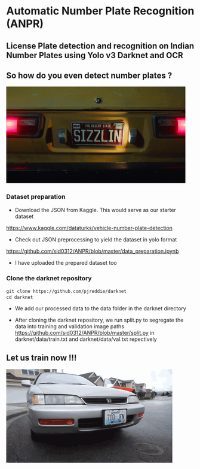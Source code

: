 # Automatic Number Plate Recognition (ANPR)

## License Plate detection and recognition on Indian Number Plates using Yolo v3 Darknet and OCR

## So how do you even detect number plates ?
![](license.gif)

### Dataset preparation

- Download the JSON from Kaggle. This would serve as our starter dataset

https://www.kaggle.com/dataturks/vehicle-number-plate-detection

- Check out JSON preprocessing to yield the dataset in yolo format

https://github.com/sid0312/ANPR/blob/master/data_preparation.ipynb

- I have uploaded the prepared dataset too

### Clone the darknet repository 
```
git clone https://github.com/pjreddie/darknet
cd darknet
```
- We add our processed data to the data folder in the darknet directory

- After cloning the darknet repository, we run split.py to segregate the data into training and validation image paths https://github.com/sid0312/ANPR/blob/master/split.py in darknet/data/train.txt and darknet/data/val.txt repectively 

## Let us train now !!!
![](license2.gif)

